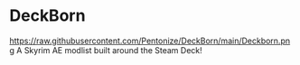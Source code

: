 # DeckBorn

https://raw.githubusercontent.com/Pentonize/DeckBorn/main/Deckborn.png
A Skyrim AE modlist built around the Steam Deck!